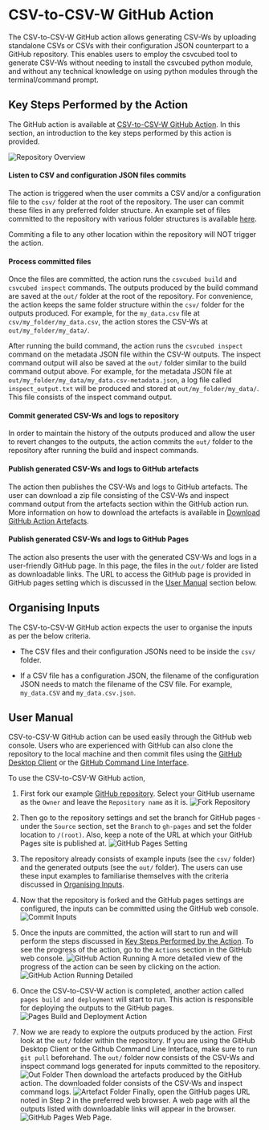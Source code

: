 # CSV-to-CSV-W GitHub Action

The CSV-to-CSV-W GitHub action allows generating CSV-Ws by uploading standalone CSVs or CSVs with their configuration JSON counterpart to a GitHub repository. This enables users to employ the csvcubed tool to generate CSV-Ws without needing to install the csvcubed python module, and without any technical knowledge on using python modules through the terminal/command prompt.

## Key Steps Performed by the Action

The GitHub action is available at [CSV-to-CSV-W GitHub Action](https://github.com/GDonRanasinghe/CSV-to-csvw). In this section, an introduction to the key steps performed by this action is provided.

![Repository Overview](../images/guides/csv-to-csvw-github-action/repo_overview.png)

#### Listen to CSV and configuration JSON files commits

The action is triggered when the user commits a CSV and/or a configuration file to the `csv/` folder at the root of the repository. The user can commit these files in any preferred folder structure. An example set of files committed to the repository with various folder structures is available [here](https://github.com/GDonRanasinghe/CSV-to-csvw/tree/main/csv).

Commiting a file to any other location within the repository will NOT trigger the action.

#### Process committed files

Once the files are committed, the action runs the `csvcubed build` and `csvcubed inspect` commands. The outputs produced by the build command are saved at the `out/` folder at the root of the repository. For convenience, the action keeps the same folder structure within the `csv/` folder for the outputs produced. For example, for the `my_data.csv` file at `csv/my_folder/my_data.csv`, the action stores the CSV-Ws at `out/my_folder/my_data/`. 

After running the build command, the action runs the `csvcubed inspect` command on the metadata JSON file within the CSV-W outputs. The inspect command output will also be saved at the `out/` folder similar to the build command output above. For example, for the metadata JSON file at `out/my_folder/my_data/my_data.csv-metadata.json`, a log file called `inspect_output.txt` will be produced and stored at `out/my_folder/my_data/`. This file consists of the inspect command output.

#### Commit generated CSV-Ws and logs to repository

In order to maintain the history of the outputs produced and allow the user to revert changes to the outputs, the action commits the `out/` folder to the repository after running the build and inspect commands.

#### Publish generated CSV-Ws and logs to GitHub artefacts

The action then publishes the CSV-Ws and logs to GitHub artefacts. The user can download a zip file consisting of the CSV-Ws and inspect command output from the artefacts section within the GitHub action run. More information on how to download the artefacts is available in [Download GitHub Action Artefacts](https://docs.github.com/en/actions/managing-workflow-runs/downloading-workflow-artefacts).

#### Publish generated CSV-Ws and logs to GitHub Pages

The action also presents the user with the generated CSV-Ws and logs in a user-friendly GitHub page. In this page, the files in the `out/` folder are listed as downloadable links. The URL to access the GitHub page is provided in GitHub pages setting which is discussed in the [User Manual](#user-manual) section below.

## Organising Inputs

The CSV-to-CSV-W GitHub action expects the user to organise the inputs as per the below criteria.

* The CSV files and their configuration JSONs need to be inside the `csv/` folder.
  
* If a CSV file has a configuration JSON, the filename of the configuration JSON needs to match the filename of the CSV file. For example, `my_data.CSV` and `my_data.csv.json`.

## User Manual

CSV-to-CSV-W GitHub action can be used easily through the GitHub web console. Users who are experienced with GitHub can also clone the repository to the local machine and then commit files using the [GitHub Desktop Client](https://desktop.github.com/) or the [GitHub Command Line Interface](https://cli.github.com/).

To use the CSV-to-CSV-W GitHub action,

1. First fork our example [GitHub repository](https://github.com/GDonRanasinghe/csv-to-csvw). Select your GitHub username as the `Owner` and leave the `Repository name` as it is.
![Fork Repository](../images/guides/csv-to-csvw-github-action/fork_repository.png)

2. Then go to the repository settings and set the branch for GitHub pages - under the `Source` section, set the `Branch` to `gh-pages` and set the folder location to `/(root)`. Also, keep a note of the URL at which your GitHub Pages site is published at.
![GitHub Pages Setting](../images/guides/csv-to-csvw-github-action/github_pages_setting.png)

3. The repository already consists of example inputs (see the `csv/` folder) and the generated outputs (see the `out/` folder). The users can use these input examples to familiarise themselves with the criteria discussed in [Organising Inputs](#organising-inputs).

4. Now that the repository is forked and the GitHub pages settings are configured, the inputs can be committed using the GitHub web console.
![Commit Inputs](../images/guides/csv-to-csvw-github-action/commit_files.png)

5. Once the inputs are committed, the action will start to run and will perform the steps discussed in [Key Steps Performed by the Action](#key-steps-performed-by-the-action). To see the progress of the action, go to the `Actions` section in the GitHub web console.
![GitHub Action Running](../images/guides/csv-to-csvw-github-action/action_running.png)
A more detailed view of the progress of the action can be seen by clicking on the action.
![GitHub Action Running Detailed](../images/guides/csv-to-csvw-github-action/action_running_detailed.png)

6. Once the CSV-to-CSV-W action is completed, another action called `pages build and deployment` will start to run. This action is responsible for deploying the outputs to the GitHub pages.
![Pages Build and Deployment Action](../images/guides/csv-to-csvw-github-action/pages_build_action.png)

7. Now we are ready to explore the outputs produced by the action. First look at the `out/` folder within the repository. If you are using the GitHub Desktop Client or the Github Command Line Interface, make sure to run `git pull` beforehand. The `out/` folder now consists of the CSV-Ws and inspect command logs generated for inputs committed to the repository.
![Out Folder](../images/guides/csv-to-csvw-github-action/out_folder.png)
Then download the artefacts produced by the GitHub action. The downloaded folder consists of the CSV-Ws and inspect command logs.
![Artefact Folder](../images/guides/csv-to-csvw-github-action/artefact_folder.png)
Finally, open the GitHub pages URL noted in Step 2 in the preferred web browser. A web page with all the outputs listed with downloadable links will appear in the browser.
![GitHub Pages Web Page](../images/guides/csv-to-csvw-github-action/github_pages_web_page.png).
